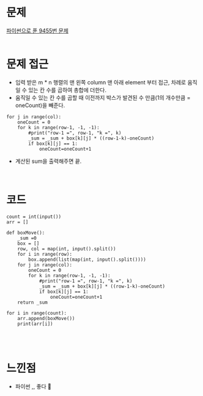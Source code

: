 # 문제
[파이썬으로 푼 9455번 문제](https://www.acmicpc.net/problem/9455)
<br />
<br />


# 문제 접근
- 입력 받은 m * n 행렬의 맨 왼쪽 column 맨 아래 element 부터 접근, 차례로 움직일 수 있는 칸 수를 곱하여 총합에 더한다.
- 움직일 수 있는 칸 수를 곱할 때 이전까지 박스가 발견된 수 만큼(1의 개수만큼 = oneCount)을 빼준다.
``` 
for j in range(col):
    oneCount = 0
    for k in range(row-1, -1, -1):
        #print("row-1 =", row-1, "k =", k)
        _sum = _sum + box[k][j] * ((row-1-k)-oneCount)
        if box[k][j] == 1:
            oneCount=oneCount+1
```
- 계산된 sum을 출력해주면 끝.

<br />


# 코드

```
count = int(input())
arr = []

def boxMove():
    _sum =0
    box = []
    row, col = map(int, input().split())
    for i in range(row):
        box.append(list(map(int, input().split())))
    for j in range(col):
        oneCount = 0
        for k in range(row-1, -1, -1):
            #print("row-1 =", row-1, "k =", k)
            _sum = _sum + box[k][j] * ((row-1-k)-oneCount)
            if box[k][j] == 1:
                oneCount=oneCount+1
    return _sum
            
for i in range(count):
    arr.append(boxMove())
    print(arr[i])
```

<br />
<br />

# 느낀점
- 파이썬 ,, 좋다 🧡